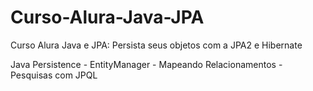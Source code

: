 # Curso-Alura-Java-JPA
Curso Alura Java e JPA: Persista seus objetos com a JPA2 e Hibernate

Java Persistence - EntityManager - Mapeando Relacionamentos - Pesquisas com JPQL
